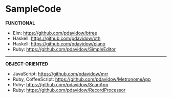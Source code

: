 # SampleCode

**FUNCTIONAL**
* Elm: https://github.com/pdavidow/btree
* Haskell: https://github.com/pdavidow/oth
* Haskell: https://github.com/pdavidow/piano
* Ruby: https://github.com/pdavidow/SimpleEditor

---

**OBJECT-ORIENTED**
* JavaScript: https://github.com/pdavidow/mrr
* Ruby, CoffeeScript: https://github.com/pdavidow/MetronomeApp
* Ruby: https://github.com/pdavidow/ScanApp
* Ruby: https://github.com/pdavidow/RecordProcessor
